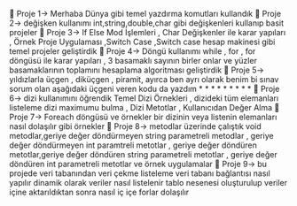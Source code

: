 📍 Proje 1-> Merhaba Dünya gibi temel yazdırma komutları kullandık
📍 Proje 2-> değişken kullanımı int,string,double,char gibi değişkenleri kullanıp basit projeler
📍 Proje 3-> If Else Mod İşlemleri , Char Değişkenler ile karar yapıları , Örnek Proje Uygulaması ,Switch Case ,Switch case hesap makinesi gibi temel projeler geliştirdik
📍 Proje 4-> Döngü kullanımı while , for , for döngüsü ile karar yapıları , 3 basamaklı sayının birler onlar ve yüzler basamaklarının toplamını hesaplama algoritması geliştirdik
📍 Proje 5-> yıldızlarla üçgen , diküçgen , piramit, ayırca ben ayrı olarak benim bi sınav sorum 
 olan aşağıdaki üçgeni veren kodu da yazdım
     *
     * *
     *  *
     *   *
     *    * 
📍 Proje 6-> dizi kullanımını öğrendik Temel Dizi Örnekleri , dizideki tüm elemanları listeleme
   dizi maximumu bulma , Dizi Metotlar , Kullanıcıdan Değer Alma
📍 Proje 7-> Foreach döngüsü ve örnekler bir dizinin veya listenin elemanları nasıl dolaşılır gibi örnekler
📍 Proje 8-> metodlar üzerinde çalıştık void metodlar,geriye değer döndürmeyen string parametreli metodlar , geriye değer döndürmeyen int paramtreli metotlar , geriye değer döndüren metotlar,geriye değer döndüren string parametreli metotlar , geriye değer döndüren int parametreli metotlar ve örnek uygulamalar
📍 Proje 9-> bu projede veri tabanından veri çekme listeleme veri tabanı bağlantısı nasıl yapılır dinamik olarak veriler nasıl listelenir tablo nesenesi oluşturulup veriler içine aktarıldıktan sonra nasıl iç içe forlar dolaşılır
